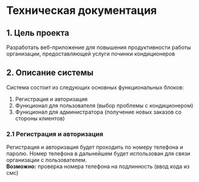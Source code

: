 # Техническая документация

## 1. Цель проекта
Разработать веб-приложение для повышения продуктивности работы организации, предоставляющей услуги починки кондиционеров

## 2. Описание системы
Система состоит из следующих основных функциональных блоков:
1. Регистрация и авторизация
2. Функционал для пользователя (выбор проблемы с кондиционером)
3. Функционал для администратора (получение новых заказов со стороны клиентов)

### 2.1 Регистрация и авторизация
Регистрация и авторизация будет проходить по номеру телефона и паролю. Номер телефона в дальнейшем будет использован для связи организации с пользователем.<br>
**Возможно:** проверка номера телефона на подлинность (ввод кода из смс)
